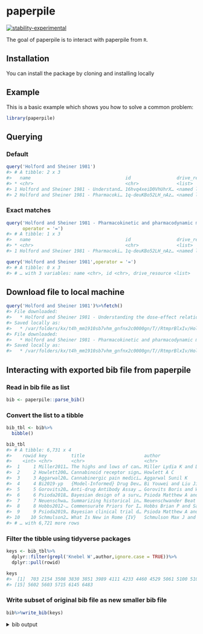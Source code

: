 
<!-- README.md is generated from README.Rmd. Please edit that file -->

# paperpile

<!-- badges: start -->

[![stability-experimental](https://img.shields.io/badge/stability-experimental-orange.svg)]()
<!-- badges: end -->

The goal of paperpile is to interact with paperpile from `R`.

## Installation

You can install the package by cloning and installing locally

## Example

This is a basic example which shows you how to solve a common problem:

``` r
library(paperpile)
```

## Querying

### Default

``` r
query('Holford and Sheiner 1981')
#> # A tibble: 2 x 3
#>   name                                   id                 drive_resource 
#> * <chr>                                  <chr>              <list>         
#> 1 Holford and Sheiner 1981 - Understand… 16hvq4xeiD0VhUhrX… <named list [3…
#> 2 Holford and Sheiner 1981 - Pharmacoki… 1q-deuKBo52LH_nAz… <named list [3…
```

### Exact matches

``` r
query('Holford and Sheiner 1981 - Pharmacokinetic and pharmacodynamic modeling in vivo.pdf',
      operator = '=')
#> # A tibble: 1 x 3
#>   name                                   id                 drive_resource 
#> * <chr>                                  <chr>              <list>         
#> 1 Holford and Sheiner 1981 - Pharmacoki… 1q-deuKBo52LH_nAz… <named list [3…
```

``` r
query('Holford and Sheiner 1981',operator = '=')
#> # A tibble: 0 x 3
#> # … with 3 variables: name <chr>, id <chr>, drive_resource <list>
```

## Download file to local machine

``` r
query('Holford and Sheiner 1981')%>%fetch()
#> File downloaded:
#>   * Holford and Sheiner 1981 - Understanding the dose-effect relationship - clinical application of pharmacokinetic-pharmacodynamic models.pdf
#> Saved locally as:
#>   * /var/folders/kx/t4h_mm1910sb7vhm_gnfnx2c0000gn/T//RtmprBlxIv/Holford and Sheiner 1981 - Understanding the dose-effect relationship - clinical application of pharmacokinetic-pharmacodynamic models.pdf
#> File downloaded:
#>   * Holford and Sheiner 1981 - Pharmacokinetic and pharmacodynamic modeling in vivo.pdf
#> Saved locally as:
#>   * /var/folders/kx/t4h_mm1910sb7vhm_gnfnx2c0000gn/T//RtmprBlxIv/Holford and Sheiner 1981 - Pharmacokinetic and pharmacodynamic modeling in vivo.pdf
```

## Interacting with exported bib file from paperpile

### Read in bib file as list

``` r
bib <- paperpile::parse_bib()
```

### Convert the list to a tibble

``` r
bib_tbl <- bib%>%
  bibble()

bib_tbl
#> # A tibble: 6,731 x 4
#>    rowid key         title                      author                     
#>    <int> <chr>       <chr>                      <chr>                      
#>  1     1 Miller2011… The highs and lows of can… Miller Lydia K and Devi La…
#>  2     2 Howlett200… Cannabinoid receptor sign… Howlett A C                
#>  3     3 Aggarwal20… Cannabinergic pain medici… Aggarwal Sunil K           
#>  4     4 Bi2019-yp   {Model-Informed} Drug Dev… Bi Youwei and Liu Jiang an…
#>  5     5 Gorovits20… Anti-drug Antibody Assay … Gorovits Boris and Wang Yi…
#>  6     6 Psioda2018… Bayesian design of a surv… Psioda Matthew A and Ibrah…
#>  7     7 Neuenschwa… Summarizing historical in… Neuenschwander Beat and Ca…
#>  8     8 Hobbs2012-… Commensurate Priors for I… Hobbs Brian P and Sargent …
#>  9     9 Psioda2019… Bayesian clinical trial d… Psioda Matthew A and Ibrah…
#> 10    10 Schmulson2… What Is New in Rome {IV}   Schmulson Max J and Drossm…
#> # … with 6,721 more rows
```

### Filter the tibble using tidyverse packages

``` r
keys <- bib_tbl%>%
  dplyr::filter(grepl('Knebel W',author,ignore.case = TRUE))%>%
  dplyr::pull(rowid)

keys
#>  [1]  703 2154 3508 3830 3851 3989 4111 4233 4460 4529 5061 5100 5106 5133
#> [15] 5602 5603 5715 6145 6483
```

### Write subset of original bib file as new smaller bib file

``` r
bib%>%write_bib(keys)
```

<details>

<summary>bib output</summary>

    #> @ARTICLE{Barrett2001-lx,
    #>   title   = "Anticoagulant pharmacodynamics of tinzaparin following 175 iu/kg
    #>              subcutaneous administration to healthy volunteers",
    #>   author  = "Barrett, J S and Hainer, J W and Kornhauser, D M and Gaskill, J L
    #>              and Hua, T A and Sprogel, P and Johansen, K and van Lier, J J and
    #>              Knebel, W and Pieniaszek, H. J., Jr",
    #>   journal = "Thromb. Res.",
    #>   volume  =  101,
    #>   number  =  4,
    #>   pages   = "243--254",
    #>   year    =  2001
    #> }
    #> @ARTICLE{Dvorchik2004-yi,
    #>   title   = "Population pharmacokinetics of daptomycin",
    #>   author  = "Dvorchik, B and Arbeit, R D and Chung, J and Liu, S and Knebel, W
    #>              and Kastrissios, H",
    #>   journal = "Antimicrob. Agents Chemother.",
    #>   volume  =  48,
    #>   number  =  8,
    #>   pages   = "2799--2807",
    #>   year    =  2004
    #> }
    #> @TECHREPORT{Knebel2009-mf,
    #>   title       = "Population {PK} Modeling of {PF-04360365} in Adults with
    #>                  {Mild-to-Moderate} Alzheimer's Disease",
    #>   author      = "Knebel, W",
    #>   institution = "Pfizer, Inc.",
    #>   year        =  2009
    #> }
    #> @ARTICLE{Knebel2010-dr,
    #>   title   = "Population Pharmacokinetic Analysis of Istradefylline in Healthy
    #>              Subjects and in Patients With Parkinson's Disease",
    #>   author  = "Knebel, William and Rao, Niranjan and Uchimura, Tatsuo and Mori,
    #>              Akihisa and Fisher, Jeannine and Gastonguay, Marc R and Chaikin,
    #>              Philip",
    #>   journal = "J. Clin. Pharmacol.",
    #>   month   =  mar,
    #>   year    =  2010
    #> }
    #> @ARTICLE{Knebel2010-oq,
    #>   title   = "Population Pharmacokinetic Modeling of Pantoprazole in Pediatric
    #>              Patients From Birth to 16 Years",
    #>   author  = "Knebel, W and Tammara, B and Udata, C and Comer, G and Gastonguay,
    #>              M R and Meng, X",
    #>   journal = "J. Clin. Pharmacol.",
    #>   month   =  may,
    #>   year    =  2010
    #> }
    #> @TECHREPORT{Knebel2010-cd,
    #>   title       = "Population Pharmacokinetic Modeling of {CXL}
    #>                  (Co-administration of Ceftaroline Fosamil for Injection and
    #>                  {NXL104} for Injection)",
    #>   author      = "Knebel, W",
    #>   institution = "Forest Research Institute, Inc.",
    #>   year        =  2010
    #> }
    #> @TECHREPORT{Knebel2007-pp,
    #>   title       = "Population Pharmacokinetic and Pharmacodynamic Analysis of
    #>                  Guanfacine in Pediatric Patients with Attention Deficit
    #>                  Hyperactivity Disorder",
    #>   author      = "Knebel, William",
    #>   institution = "Shire Pharmaceuticals Group",
    #>   year        =  2007
    #> }
    #> @TECHREPORT{Knebel2010-ds,
    #>   title       = "Executive Summary of Ceftaroline Pediatric Modeling and
    #>                  Simulation",
    #>   author      = "Knebel, W",
    #>   institution = "Forest Research Institute",
    #>   month       =  oct,
    #>   year        =  2010
    #> }
    #> @TECHREPORT{Knebel2011-pp,
    #>   title       = "Executive Summary of Guanfacine Clinical Trial Simulation for
    #>                  Study {SPD503-312}",
    #>   author      = "Knebel, William",
    #>   institution = "Shire Pharmaceuticals, Inc.",
    #>   month       =  apr,
    #>   year        =  2011
    #> }
    #> @ARTICLE{Knebel2011-tq,
    #>   title   = "Population {Pharmacokinetic-Pharmacodynamic} Analysis of
    #>              Istradefylline in Patients With Parkinson Disease",
    #>   author  = "Knebel, William and Rao, Niranjan and Uchimura, T and Mori,
    #>              Akihisa and Fisher, Jeannine and Gastonguay, Marc R and Chaikin,
    #>              Philip",
    #>   journal = "J. Clin. Pharmacol.",
    #>   month   =  dec,
    #>   year    =  2011
    #> }
    #> @TECHREPORT{Knebel2012-bc,
    #>   title       = "Pediatric {Fosphenytoin/Phenytoin} Analysis",
    #>   author      = "Knebel, William",
    #>   institution = "Pfizer, Inc.",
    #>   year        =  2012
    #> }
    #> @ARTICLE{Bergsma2013-nh,
    #>   title   = "Facilitating pharmacometric workflow with the metrumrg package for
    #>              {R}",
    #>   author  = "Bergsma, Timothy T and Knebel, William and Fisher, Jeannine and
    #>              Gillespie, William R and Riggs, Matthew M and Gibiansky, Leonid
    #>              and Gastonguay, Marc R",
    #>   journal = "Comput. Methods Programs Biomed.",
    #>   volume  =  109,
    #>   number  =  1,
    #>   pages   = "77--85",
    #>   month   =  jan,
    #>   year    =  2013
    #> }
    #> @ARTICLE{Knebel2008-ng,
    #>   title   = "Population pharmacokinetic modeling of epoetin delta in pediatric
    #>              patients with chronic kidney disease",
    #>   author  = "Knebel, William and Palmen, Mary and Dowell, James A and
    #>              Gastonguay, Marc",
    #>   journal = "J. Clin. Pharmacol.",
    #>   volume  =  48,
    #>   number  =  7,
    #>   pages   = "837--848",
    #>   month   =  jul,
    #>   year    =  2008
    #> }
    #> @ARTICLE{Knebel2013-sb,
    #>   title   = "Population Pharmacokinetics of Atorvastatin and Its Active
    #>              Metabolites in Children and Adolescents With Heterozygous Familial
    #>              Hypercholesterolemia: Selective Use of Informative Prior
    #>              Distributions from Adults",
    #>   author  = "Knebel, William and Gastonguay, Marc R and Malhotra, Bimal and
    #>              El-Tahtawy, Ahmed and Jen, Frank and Gandelman, Kuan",
    #>   journal = "J. Clin. Pharmacol.",
    #>   pages   = "1--5",
    #>   month   =  feb,
    #>   year    =  2013
    #> }
    #> @TECHREPORT{Knebel2013-nr,
    #>   title       = "Pediatric {Fosphenytoin/Phenytoin} Analysis (Revised)",
    #>   author      = "Knebel, William and {Metrum Research Group}",
    #>   institution = "Pfizer, Inc.",
    #>   year        =  2013
    #> }
    #> @TECHREPORT{Knebel2013-ow,
    #>   title       = "Summary of Fosphenytoin Simulations (Revised)",
    #>   author      = "Knebel, William and {Metrum Research Group}",
    #>   institution = "Pfizer, Inc.",
    #>   year        =  2013
    #> }
    #> @ARTICLE{Knebel2014-sm,
    #>   title   = "Population {Pharmacokinetic/Pharmacodynamic} Modeling of
    #>              Guanfacine Effects on {QTc} and Heart Rate in Pediatric Patients",
    #>   author  = "Knebel, William and Ermer, James and Purkayastha, Jaideep and
    #>              Martin, Patrick and Gastonguay, Marc R",
    #>   journal = "AAPS J.",
    #>   month   =  aug,
    #>   year    =  2014
    #> }
    #> @ARTICLE{Knebel2015-ih,
    #>   title   = "Modeling and simulation of the exposure-response and dropout
    #>              pattern of guanfacine extended-release in pediatric patients with
    #>              {ADHD}",
    #>   author  = "Knebel, William and Rogers, Jim and Polhamus, Dan and Ermer, James
    #>              and Gastonguay, Marc R",
    #>   journal = "J. Pharmacokinet. Pharmacodyn.",
    #>   volume  =  42,
    #>   number  =  1,
    #>   pages   = "45--65",
    #>   month   =  feb,
    #>   year    =  2015
    #> }
    #> @TECHREPORT{Knebel2012-ht,
    #>   title       = "Analysis of Ceftaroline in Lung Epithelial Lining Fluid
    #>                  ({ELF})",
    #>   author      = "Knebel, William",
    #>   institution = "Forest Research Institute",
    #>   year        =  2012
    #> }

</details>
